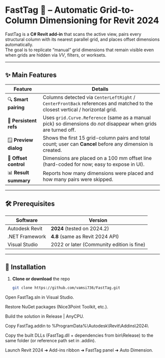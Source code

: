 # FastTag 📐 – Automatic Grid-to-Column Dimensioning for Revit 2024
FastTag is a **C# Revit add-in** that scans the active view, pairs every structural
column with its nearest parallel grid, and places offset dimensions
automatically.  
The goal is to replicate “manual” grid dimensions that remain visible even when
grids are hidden via *VV*, filters, or worksets.

---

## ✨ Main Features
| Feature | Details |
|---------|---------|
| 🔍 **Smart pairing** | Columns detected via `CenterLeftRight` / `CenterFrontBack` references and matched to the closest vertical / horizontal grid. |
| 📏 **Persistent refs** | Uses `grid.Curve.Reference` (same as a manual pick) so dimensions do *not* disappear when grids are turned off. |
| 🪟 **Preview dialog** | Shows the first 15 grid-column pairs and total count; user can **Cancel** before any dimension is created. |
| 🎯 **Offset control** | Dimensions are placed on a 100 mm offset line (hard-coded for now; easy to expose in UI). |
| 📊 **Result summary** | Reports how many dimensions were placed and how many pairs were skipped. |

---

## 🛠️ Prerequisites
| Software | Version |
|----------|---------|
| Autodesk Revit | **2024** (tested on 2024.2) |
| .NET Framework | **4.8** (same as Revit 2024 API) |
| Visual Studio | 2022 or later (Community edition is fine) |

---

## 🚀 Installation
1. **Clone or download** the repo  
   ```bash
   git clone https://github.com/vamsi736/FastTag.git

Open FastTag.sln in Visual Studio.

Restore NuGet packages (Nice3Point Toolkit, etc.).

Build the solution in Release | AnyCPU.

Copy FastTag.addin to
%ProgramData%\Autodesk\Revit\Addins\2024\

Copy the built DLLs (FastTag.dll + dependencies from
bin\Release) to the same folder (or reference path set in .addin).

Launch Revit 2024 ➜ Add-ins ribbon ➜ FastTag panel ➜ Auto Dimension.
